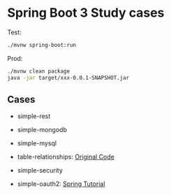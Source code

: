 # Spring Boot 3 Study cases

Test:

```sh
./mvnw spring-boot:run
```

Prod:

```sh
./mvnw clean package
java -jar target/xxx-0.0.1-SNAPSHOT.jar
```

## Cases

- simple-rest

- simple-mongodb

- simple-mysql

- table-relationships: [Original Code](https://github.com/eugenp/tutorials/tree/master/spring-data-rest)

- simple-security

- simple-oauth2: [Spring Tutorial](https://spring.io/guides/tutorials/spring-boot-oauth2/)
